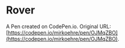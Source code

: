 # Rover

A Pen created on CodePen.io. Original URL: [https://codepen.io/mirkoehre/pen/OJMqZBO](https://codepen.io/mirkoehre/pen/OJMqZBO).


